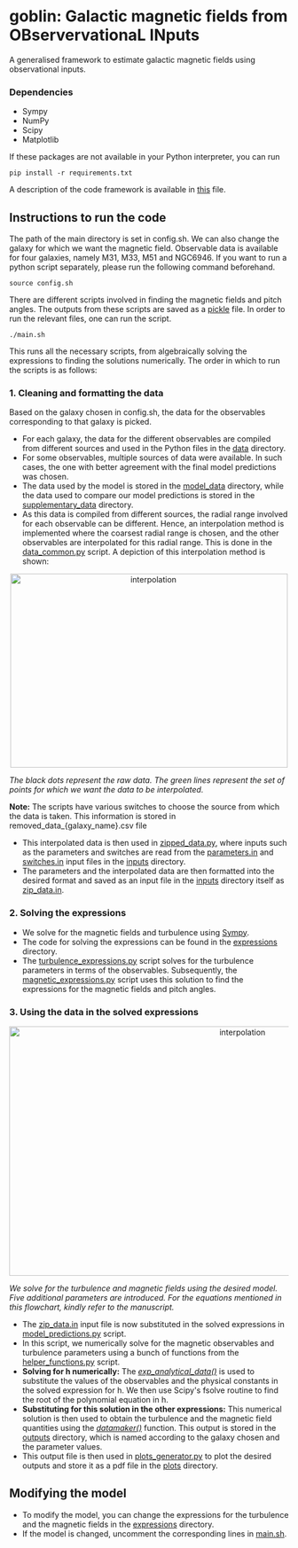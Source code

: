 # goblin: Galactic magnetic fields from OBservervationaL INputs
A generalised framework to estimate galactic magnetic fields using observational inputs.

### Dependencies
* Sympy
* NumPy
* Scipy
* Matplotlib

If these packages are not available in your Python interpreter, you can run
```
pip install -r requirements.txt
```
A description of the code framework is available in [this](framework.md) file.

## Instructions to run the code
The path of the main directory is set in config.sh. We can also change the galaxy for which we want the magnetic field. Observable data is available for four galaxies, namely M31, M33, M51 and NGC6946. If you want to run a python script separately, please run the following command beforehand.
```
source config.sh
```
There are different scripts involved in finding the magnetic fields and pitch angles. The outputs from these scripts are saved as a [pickle](https://docs.python.org/3/library/pickle.html) file. In order to run the relevant files, one can run the script.
```
./main.sh
```
This runs all the necessary scripts, from algebraically solving the expressions to finding the solutions numerically. The order in which to run the scripts is as follows:
### 1. Cleaning and formatting the data
Based on the galaxy chosen in config.sh, the data for the observables corresponding to that galaxy is picked. 
* For each galaxy, the data for the different observables are compiled from different sources and used in the Python files in the [data](data) directory.
* For some observables, multiple sources of data were available. In such cases, the one with better agreement with the final model predictions was chosen.
* The data used by the model is stored in the [model_data](data/model_data) directory, while the data used to compare our model predictions is stored in the [supplementary_data](data/supplementary_data) directory.
*  As this data is compiled from different sources, the radial range involved for each observable can be different. Hence, an interpolation method is implemented where the coarsest radial range is chosen, and the other observables are interpolated for this radial range. This is done in the [data_common.py](data/data_common.py) script. A depiction of this interpolation method is shown:
<p align="center">
<img src = "https://github.com/Rnazx/MSc.-Thesis/assets/42196798/edec171d-9f47-4877-b9ec-7e1c19892d9c" width ="500" height = "350" alt = "interpolation" />

<em align="center">The black dots represent the raw data. The green lines represent the set of points for which we want the data to be interpolated.</em>
</p>

**Note:** The scripts have various switches to choose the source from which the data is taken. This information is stored in removed_data_{galaxy_name}.csv file

* This interpolated data is then used in [zipped_data.py](src/zipped_data.py), where inputs such as the parameters and switches are read from the [parameters.in](inputs/parameters.in) and [switches.in](inputs/switches.in) input files in the [inputs](inputs) directory.
* The parameters and the interpolated data are then formatted into the desired format and saved as an input file in the [inputs](inputs) directory itself as [zip_data.in](inputs/zip_data.in).
  
### 2. Solving the expressions

* We solve for the magnetic fields and turbulence using [Sympy](https://www.sympy.org/en/index.html).
* The code for solving the expressions can be found in the [expressions](expressions) directory.
* The [turbulence_expressions.py](expressions/turbulence_expressions.py) script solves for the turbulence parameters in terms of the observables. Subsequently, the [magnetic_expressions.py](expressions/magnetic_expressions.py) script uses this solution to find the expressions for the magnetic fields and pitch angles.



### 3. Using the data in the solved expressions
<p align="center">
<img src = "https://github.com/Rnazx/goblin/assets/42196798/c2c965fc-29b2-457b-a151-89e1b0778403" width ="825" height = "450" alt = "interpolation" />

<em align="center"> We solve for the turbulence and magnetic fields using the desired model. Five additional parameters are introduced. For the equations mentioned in this flowchart, kindly refer to the manuscript.</em>
</p>

* The [zip_data.in](inputs/zip_data.in) input file is now substituted in the solved expressions in [model_predictions.py](src/model_predictions.py) script.
* In this script, we numerically solve for the magnetic observables and turbulence parameters using a bunch of functions from the [helper_functions.py](src/helper_functions.py) script.
* **Solving for h numerically:** The [_exp_analytical_data()_](src/helper_functions.py#L82) is used to substitute the values of the observables and the physical constants in the solved expression for h. We then use Scipy's fsolve routine to find the root of the polynomial equation in h. 
* **Substituting for this solution in the other expressions:** This numerical solution is then used to obtain the turbulence and the magnetic field quantities using the [_datamaker()_](src/helper_functions.py#L94) function. This output is stored in the [outputs](outputs) directory, which is named according to the galaxy chosen and the parameter values.
* This output file is then used in [plots_generator.py](src/plot_generator.py) to plot the desired outputs and store it as a pdf file in the [plots](plots) directory.

## Modifying the model
* To modify the model, you can change the expressions for the turbulence and the magnetic fields in the [expressions](/expressions) directory.
* If the model is changed, uncomment the corresponding lines in [main.sh](main.sh).



